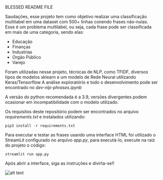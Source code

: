 BLESSED README FILE

Saudações, esse projeto tem como objetivo realizar uma classificação multilabel em uma dataset com 500+ linhas conendo frases não-nulas.
Esse é um problema multilabel, ou seja, cada frase pode ser classificada em mais de uma categoria, sendo elas:
*   Educação
*   Finanças
*   Industrias
*   Orgão Público
*   Varejo

Foram utilizadas nesse projeto, técnicas de NLP, como TFIDF, diversos tipos de modelos sklearn e um modelo de Rede Neural utilizando Keras/Tensorflow
A análise exploratório e todo o desenvolvimento pode ser encontrado no *dev-nlp-phrases.ipynb*

A versão do python recomendada é a 3.9, versões divergentes podem ocasionar em incompatibilidade com o modelo utilizado.

Os requisitos deste repositório podem ser encontrados no arquivo *requirements.txt* e instalados utilizando:

<pre><code>pip3 install -r requirements.txt
</code></pre>

Para executar e testar as frases usando uma interface HTML foi utilizado o StreamLit configurado no arquivo *app.py*, para executá-lo, execute na raiz do projeto o código:

<pre><code>streamlit run app.py
</code></pre>

Após abrir a interface, siga as instruções e divirta-se!!

![alt text](anya.gif "heh")
